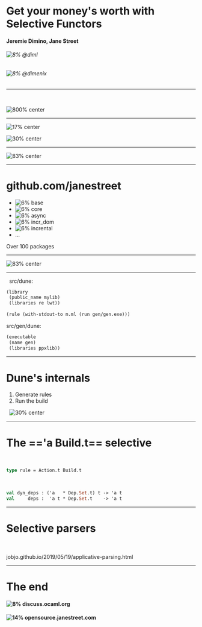 <!-- $theme: gaia -->

# Get your money's worth with Selective Functors

#### Jeremie Dimino, Jane Street
###### ![8%](./images/github.svg) @diml
###### ![8%](./images/twitter.svg) @dimenix

---

&nbsp;
&nbsp;

![800% center](./images/jane-street.svg)

---

![17% center](./images/jane-street-open-source.png)

![30% center](./images/projects.png)

---

![83% center](./graphs/computation-models.svg)

---

# github.com/janestreet

- ![6%](./images/projects/base.png) base
- ![6%](./images/projects/core.png) core
- ![6%](./images/projects/async.png) async
- ![6%](./images/projects/incr_dom.png) incr_dom
- ![6%](./images/projects/incremental.png) incrental
- ...

Over 100 packages

---

![83% center](./graphs/monorepo.svg)

---
&nbsp;
src/dune:
```scheme
(library
 (public_name mylib)
 (libraries re lwt))
 
(rule (with-stdout-to m.ml (run gen/gen.exe)))
```

src/gen/dune:
```scheme
(executable
 (name gen)
 (libraries ppxlib))
```

---

# Dune's internals

1. Generate rules
2. Run the build

&nbsp;
![30% center](./images/construction.png)

---

# The =='a Build.t== selective

&nbsp;

```ocaml
type rule = Action.t Build.t
```

&nbsp;

```ocaml
val dyn_deps : ('a   * Dep.Set.t) t -> 'a t
val     deps :  'a t * Dep.Set.t    -> 'a t
```

---

# Selective parsers

&nbsp;

jobjo.github.io/2019/05/19/applicative-parsing.html


---

# The end

#### ![8%](./images/ocaml.png) discuss.ocaml.org
#### ![14%](./images/jane-street-logo.png) opensource.janestreet.com
